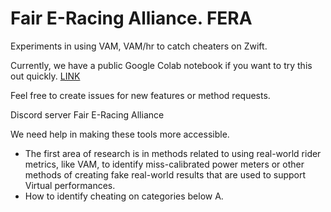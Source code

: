 # Fair E-Racing Alliance. FERA

Experiments in using VAM, VAM/hr to catch cheaters on Zwift.

Currently, we have a public Google Colab notebook if you want to try this out quickly.
[LINK](https://colab.research.google.com/drive/1MKAWzPKxVzEcdD_gd6RdBa9zGB-2PR6C)

Feel free to create issues for new features or method requests.

Discord server Fair E-Racing Alliance

We need help in making these tools more accessible.

- The first area of research is in methods related to using real-world rider metrics, like VAM, to identify miss-calibrated power meters or other methods of creating fake real-world results that are used to support Virtual performances.
- How to identify cheating on categories below A.
